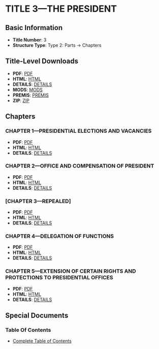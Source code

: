 # TITLE 3—THE PRESIDENT

## Basic Information
- **Title Number**: 3
- **Structure Type**: Type 2: Parts → Chapters

## Title-Level Downloads
- **PDF**: [PDF](https://www.govinfo.gov/content/pkg/USCODE-2023-title3/pdf/USCODE-2023-title3.pdf)
- **HTML**: [HTML](https://www.govinfo.gov/content/pkg/USCODE-2023-title3/html/USCODE-2023-title3.htm)
- **DETAILS**: [DETAILS](https://www.govinfo.gov/app/details/USCODE-2023-title3/)
- **MODS**: [MODS](https://www.govinfo.gov/metadata/pkg/USCODE-2023-title3/mods.xml)
- **PREMIS**: [PREMIS](https://www.govinfo.gov/metadata/pkg/USCODE-2023-title3/premis.xml)
- **ZIP**: [ZIP](https://www.govinfo.gov/content/pkg/USCODE-2023-title3.zip)

## Chapters

### CHAPTER 1—PRESIDENTIAL ELECTIONS AND VACANCIES
- **PDF**: [PDF](https://www.govinfo.gov/content/pkg/USCODE-2023-title3/pdf/USCODE-2023-title3-chapter1.pdf)
- **HTML**: [HTML](https://www.govinfo.gov/content/pkg/USCODE-2023-title3/html/USCODE-2023-title3-chapter1.htm)
- **DETAILS**: [DETAILS](https://www.govinfo.gov/app/details/USCODE-2023-title3-chapter1/)

### CHAPTER 2—OFFICE AND COMPENSATION OF PRESIDENT
- **PDF**: [PDF](https://www.govinfo.gov/content/pkg/USCODE-2023-title3/pdf/USCODE-2023-title3-chapter2.pdf)
- **HTML**: [HTML](https://www.govinfo.gov/content/pkg/USCODE-2023-title3/html/USCODE-2023-title3-chapter2.htm)
- **DETAILS**: [DETAILS](https://www.govinfo.gov/app/details/USCODE-2023-title3-chapter2/)

### [CHAPTER 3—REPEALED]
- **PDF**: [PDF](https://www.govinfo.gov/content/pkg/USCODE-2023-title3/pdf/USCODE-2023-title3-chapter3.pdf)
- **HTML**: [HTML](https://www.govinfo.gov/content/pkg/USCODE-2023-title3/html/USCODE-2023-title3-chapter3.htm)
- **DETAILS**: [DETAILS](https://www.govinfo.gov/app/details/USCODE-2023-title3-chapter3/)

### CHAPTER 4—DELEGATION OF FUNCTIONS
- **PDF**: [PDF](https://www.govinfo.gov/content/pkg/USCODE-2023-title3/pdf/USCODE-2023-title3-chapter4.pdf)
- **HTML**: [HTML](https://www.govinfo.gov/content/pkg/USCODE-2023-title3/html/USCODE-2023-title3-chapter4.htm)
- **DETAILS**: [DETAILS](https://www.govinfo.gov/app/details/USCODE-2023-title3-chapter4/)

### CHAPTER 5—EXTENSION OF CERTAIN RIGHTS AND PROTECTIONS TO PRESIDENTIAL OFFICES
- **PDF**: [PDF](https://www.govinfo.gov/content/pkg/USCODE-2023-title3/pdf/USCODE-2023-title3-chapter5.pdf)
- **HTML**: [HTML](https://www.govinfo.gov/content/pkg/USCODE-2023-title3/html/USCODE-2023-title3-chapter5.htm)
- **DETAILS**: [DETAILS](https://www.govinfo.gov/app/details/USCODE-2023-title3-chapter5/)

## Special Documents

### Table Of Contents
- [Complete Table of Contents](https://www.govinfo.gov/content/pkg/USCODE-2023-title3/html/USCODE-2023-title3.htm)
